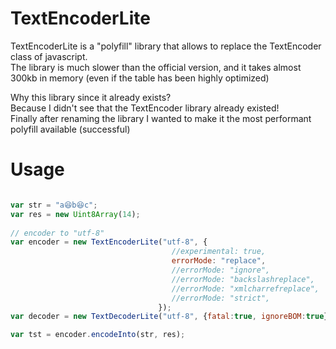 # TextEncoderLite
TextEncoderLite is a "polyfill" library that allows to replace the TextEncoder class of javascript.<br>
The library is much slower than the official version, and it takes almost 300kb in memory (even if the table has been highly optimized)

Why this library since it already exists?<br>
Because I didn't see that the TextEncoder library already existed!<br>
Finally after renaming the library I wanted to make it the most performant polyfill available (successful)

# Usage
```javascript

var str = "a😆b😆c";
var res = new Uint8Array(14);
 
// encoder to "utf-8"
var encoder = new TextEncoderLite("utf-8", { 
                                    //experimental: true,
                                    errorMode: "replace",
                                    //errorMode: "ignore",
                                    //errorMode: "backslashreplace",
                                    //errorMode: "xmlcharrefreplace",
                                    //errorMode: "strict",
                                 });
var decoder = new TextDecoderLite("utf-8", {fatal:true, ignoreBOM:true});

var tst = encoder.encodeInto(str, res);
 
```
